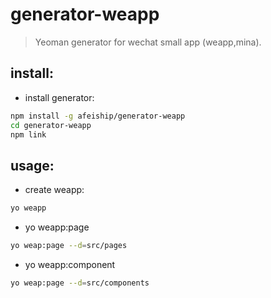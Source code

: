 # generator-weapp 
> Yeoman generator for wechat small app (weapp,mina).

## install:
+ install generator:
```bash
npm install -g afeiship/generator-weapp 
cd generator-weapp
npm link
```


## usage:
+ create weapp:
```bash
yo weapp
```
+ yo weapp:page
```bash
yo weap:page --d=src/pages
```

+ yo weapp:component
```bash
yo weap:page --d=src/components
```
